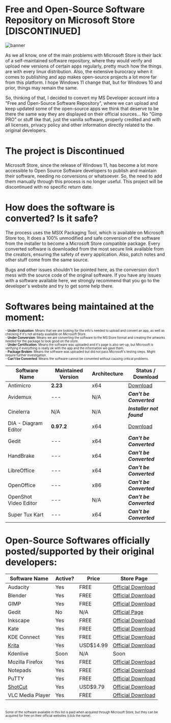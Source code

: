 # Free and Open-Source Software Repository on Microsoft Store [DISCONTINUED]

![banner](https://user-images.githubusercontent.com/21313332/124395717-fae21080-dcdb-11eb-8185-7470b2ee552f.png)

As we all know, one of the main problems with Microsoft Store is their lack of a self-maintained software repository, where they would verify and upload new versions of certain apps regularly, pretty much how the things are with every linux distribution. Also, the extensive burocracy when it comes to publishing and app makes open-source projects a lot more far from this platform. I hope Windows 11 change that, but for Windows 10 and prior, things may remain the same.

So, thinking of that, I decided to convert my MS Developer account into a "Free and Open-Source Software Repository", where we can upload and keep updated some of the open-source apps we think that deserve to be there the same way they are displayed on their official sources... No "Gimp PRO" or stuff like that, just the vanilla software, properly credited and with all licenses, privacy policy and other information directly related to the original developers.


# The project is Discontinued

Microsoft Store, since the release of Windows 11, has become a lot more accessible to Open Source Software developers to publish and maintain their software, needing no conversions or whatsoever. So, the need to add them manually through this process is no longer useful. This project will be discontinued with no specific return date. 





# How does the software is converted? Is it safe?

The process uses the MSIX Packaging Tool, which is available on Microsoft Store too, It does a 100% unmodified and safe conversion of the software from the installer to become a Microsoft Store compatible package. Every converted software is downloaded from the most secure link available from the creators, ensuring the safety of every application. Also, patch notes and other stuff come from the same source.

Bugs and other issues shouldn't be pointed here, as the conversion don't mess with the source code of the original software. If you have any issues with a software available here, we strongly recommend that you go to the developer's website and try to get some help there.

<!-- # How to contribute:

You can contribute by alerting about updates of the apps, as well as translations and recommending new softwares to be added to the repository. Check out the instructions below to make sure you will do everything correctly:

1. Only suggest softwares that are working on Windows 10 without any tweaks and are not already available on the store through official developer accounts.

2. The software must be sent as a TOPIC on the discussions, under the **[Requests](https://github.com/mayrinck/FOSSonMicrosoftStore/discussions/categories/requests)** Label and Discussion Topic. You must point every details that are requested in the fixed topic.

3. You can also send a pull-request to add translations and other useful information for any software that is already available.

4. There are some [guidelines](https://docs.microsoft.com/en-us/windows/uwp/publish/store-policies) to upload softwares to Microsoft Store. At this point, browsers and emulators are not allowed. Further instructions are also inside the link.

5. We will remove any software from the store as soon as a software is sent to the Microsoft Store from the original developer's account OR by request of the developer. -->


# Softwares being maintained at the moment:

<sub>
  <sup>
    - <b>Under Evaluation</b>: Means that we are looking for the info's needed to upload and convert an app, as well as checking if it's not already available on Microsoft Store.
    <br>
    - <b>Under Conversion</b>: Means we are converting the software to the MS Store format and creating the artworks needed for the package to look good on the store.
    <br>
    - <b>Under Certification</b>: Means the software was uploaded and it's page is also set-up, but Microsoft is verifying if everything is really ok with the app and the information we gave them.
    <br>
    - <b>Package Broken</b>: Means the software was uploaded but did not pass Microsoft's testing steps. Might require further investigation.
    <br>
    - <b>Can't be Converted</b>: Means the software cannot be converted without causing critical problems.
  </sup>
</sub>
<br>

| Software Name         | Maintained Version | Architecture  | Status / Download |
| --------------------- | ------------------ | ------------- | ---------------- |
| Antimicro             | **2.23**           | x64           | [Download](https://www.microsoft.com/store/apps/9n1fcfq6p5lw) |
| Avidemux              | ---                | N/A           | ***Can't be Converted*** |
| Cinelerra             | N/A                | N/A           | ***Installer not found*** |
| DIA - Diagram Editor  | **0.97.2**         | x64           | [Download](https://www.microsoft.com/store/apps/9npvgp9l96jj) |
| Gedit                 | ---                | x64           | ***Can't be Converted*** |
| HandBrake             | ---                | x64           | ***Can't be Converted*** |
| LibreOffice           | ---                | x64           | ***Can't be Converted*** |
| OpenOffice            | ---                | x86           | ***Can't be Converted*** |
| OpenShot Video Editor | ---                | N/A           | ***Can't be Converted*** |
| Super Tux Kart        | ---                | x64           | ***Can't be Converted*** |


# Open-Source Softwares officially posted/supported by their original developers:

| Software Name                                   | Active? | Price       | Store Page       |
| ----------------------------------------------- | ------- | ----------- | ---------------- |
| Audacity                                        | Yes     | FREE        | [Official Download](https://apps.microsoft.com/store/detail/audacity/XP8K0J757HHRDW) |
| Blender                                         | Yes     | FREE        | [Official Download](https://www.microsoft.com/store/apps/9pp3c07gtvrh) |
| GIMP                                            | Yes     | FREE        | [Official Download](https://apps.microsoft.com/store/detail/gimp/XPDM27W10192Q0) |
| Gedit                                           | No      | N/A         | [Official Page](https://www.microsoft.com/store/apps/9pl1j21xf0pt) |
| Inkscape                                        | Yes     | FREE        | [Official Download](https://www.microsoft.com/store/apps/9pd9bhglfc7h) |
| Kate                                            | Yes     | FREE        | [Official Download](https://www.microsoft.com/store/apps/9nwmw7bb59hw) |
| KDE Connect                                     | Yes     | FREE        | [Official Download](https://www.microsoft.com/store/apps/9n93mrmsxbf0) |
| [Krita](https://krita.org/)                     | Yes     | USD$14.99   | [Official Download](https://www.microsoft.com/store/apps/9n6x57zgrw96) |
| Kdenlive                                        | Soon    | N/A         | Soon |
| Mozilla Firefox                                 | Yes     | FREE        | [Official Download](https://www.microsoft.com/store/apps/9nzvdkpmr9rd) |
| Notepads                                        | Yes     | FREE        | [Official Download](https://www.microsoft.com/store/apps/9nhl4nsc67wm) |
| PuTTY                                           | Yes     | FREE        | [Official Download](https://apps.microsoft.com/store/detail/putty/XPFNZKSKLBP7RJ) |
| [ShotCut](https://shotcut.org/)                 | Yes     | USD$9.79    | [Official Download](https://www.microsoft.com/store/apps/9PLNFFL3P6LR) |
| VLC Media Player                                | Yes     | FREE        | [Official Download](https://www.microsoft.com/store/apps/9nblggh4vvnh) |
<br>
<sub>
  <sup>
    Some of the software available in this list is paid when acquired through Microsoft Store, but they can be acquired for free on their official websites (click the name).
  </sup>
</sub>
